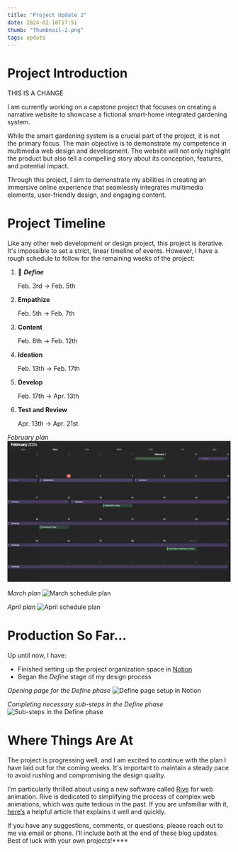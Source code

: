 ```yaml
---
title: "Project Update 2"
date: 2024-02-10T17:51
thumb: "Thumbnail-2.png"
tags: update
---
```


# Project Introduction

THIS IS A CHANGE

I am currently working on a capstone project that focuses on creating a narrative website to showcase a fictional smart-home integrated gardening system.

While the smart gardening system is a crucial part of the project, it is not the primary focus. The main objective is to demonstrate my competence in multimedia web design and development. The website will not only highlight the product but also tell a compelling story about its conception, features, and potential impact.

Through this project, I aim to demonstrate my abilities in creating an immersive online experience that seamlessly integrates multimedia elements, user-friendly design, and engaging content.

# Project Timeline

Like any other web development or design project, this project is iterative. It's impossible to set a strict, linear timeline of events. However, I have a rough schedule to follow for the remaining weeks of the project:

1. 📍 ***Define***
    
    Feb. 3rd → Feb. 5th
    
2. **Empathize**
    
    Feb. 5th → Feb. 7th
    
3. **Content**
    
    Feb. 8th → Feb. 12th
    
4. **Ideation**
    
    Feb. 13th → Feb. 17th
    
5. **Develop**
    
    Feb. 17th → Apr. 13th
    
6. **Test and Review**
    
    Apr. 13th → Apr. 21st
    
*February plan*
![February schedule plan](assets/img/February-plan.png)

*March plan*
![March schedule plan](/DMD-400-Blog/assets/img/March-plan.png)

*April plan*
![April schedule plan](/DMD-400-Blog/assets/img/April-plan.png)

# Production So Far…

Up until now, I have:

- Finished setting up the project organization space in [Notion](https://www.notion.so/)
- Began the *Define* stage of my design process

*Opening page for the Define phase*
![Define page setup in Notion](/DMD-400-Blog/assets/img/Define-page.png)

*Completing necessary sub-steps in the Define phase*
![Sub-steps in the Define phase](/DMD-400-Blog/assets/img/Define-subtasks.png)

# Where Things Are At

The project is progressing well, and I am excited to continue with the plan I have laid out for the coming weeks. It's important to maintain a steady pace to avoid rushing and compromising the design quality.

I'm particularly thrilled about using a new software called [Rive](https://rive.app/) for web animation. Rive is dedicated to simplifying the process of complex web animations, which was quite tedious in the past. If you are unfamiliar with it, [here’s](https://www.linkedin.com/pulse/how-get-started-using-bodymovin-lottie-after-effects-aaron-schurman/) a helpful article that explains it well and quickly.

If you have any suggestions, comments, or questions, please reach out to me via email or phone. I'll include both at the end of these blog updates. Best of luck with your own projects!****